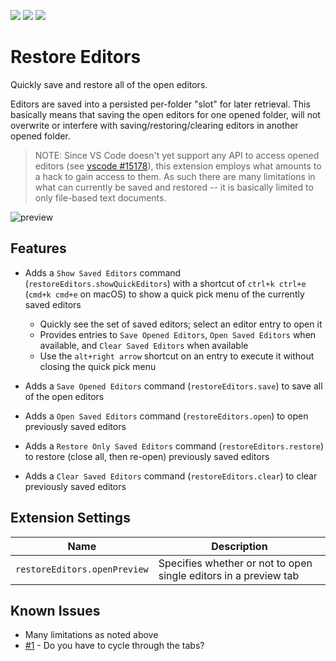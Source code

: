 [![](https://vsmarketplacebadge.apphb.com/version/eamodio.restore-editors.svg)](https://marketplace.visualstudio.com/items?itemName=eamodio.restore-editors) [![](https://vsmarketplacebadge.apphb.com/installs/eamodio.restore-editors.svg)](https://marketplace.visualstudio.com/items?itemName=eamodio.restore-editors) [![](https://vsmarketplacebadge.apphb.com/rating/eamodio.restore-editors.svg)](https://marketplace.visualstudio.com/items?itemName=eamodio.restore-editors)
# Restore Editors

Quickly save and restore all of the open editors.

Editors are saved into a persisted per-folder "slot" for later retrieval. This basically means that saving the open editors for one opened folder, will not overwrite or interfere with saving/restoring/clearing editors in another opened folder.

> NOTE: Since VS Code doesn't yet support any API to access opened editors (see [vscode #15178](https://github.com/Microsoft/vscode/issues/15178)), this extension employs what amounts to a hack to gain access to them. As such there are many limitations in what can currently be saved and restored -- it is basically limited to only file-based text documents.

![preview](https://raw.githubusercontent.com/eamodio/vscode-restore-editors/master/images/preview.gif)

## Features

- Adds a `Show Saved Editors` command (`restoreEditors.showQuickEditors`) with a shortcut of `ctrl+k ctrl+e` (`cmd+k cmd+e` on macOS) to show a quick pick menu of the currently saved editors
  - Quickly see the set of saved editors; select an editor entry to open it
  - Provides entries to `Save Opened Editors`, `Open Saved Editors` when available, and `Clear Saved Editors` when available
  - Use the `alt+right arrow` shortcut on an entry to execute it without closing the quick pick menu

- Adds a `Save Opened Editors` command (`restoreEditors.save`) to save all of the open editors

- Adds a `Open Saved Editors` command (`restoreEditors.open`) to open previously saved editors

- Adds a `Restore Only Saved Editors` command (`restoreEditors.restore`) to restore (close all, then re-open) previously saved editors

- Adds a `Clear Saved Editors` command (`restoreEditors.clear`) to clear previously saved editors

## Extension Settings

|Name | Description
|-----|------------
|`restoreEditors.openPreview`|Specifies whether or not to open single editors in a preview tab

## Known Issues

- Many limitations as noted above
- [#1](https://github.com/eamodio/vscode-restore-editors/issues/1) - Do you have to cycle through the tabs?
